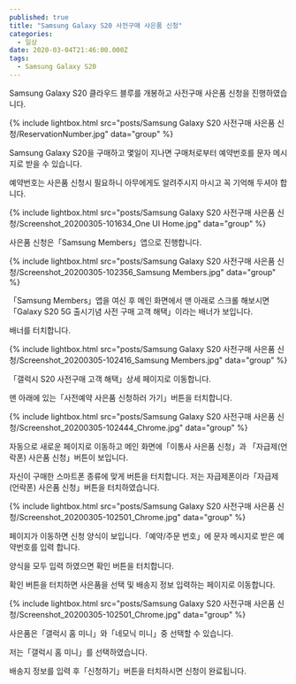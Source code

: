 ```yaml
---
published: true
title: "Samsung Galaxy S20 사전구매 사은품 신청"
categories:
  - 일상
date: 2020-03-04T21:46:00.000Z
tags:
  - Samsung Galaxy S20
---
```


Samsung Galaxy S20 클라우드 블루를 개봉하고 사전구매 사은품 신청을 진행하였습니다.

{% include lightbox.html src="posts/Samsung Galaxy S20 사전구매 사은품 신청/ReservationNumber.jpg" data="group" %}

Samsung Galaxy S20을 구매하고 몇일이 지나면 구매처로부터 예약번호를 문자 메시지로 받을 수 있습니다.

예약번호는 사은품 신청시 필요하니 아무에게도 알려주시지 마시고 꼭 기억해 두셔야 합니다.

{% include lightbox.html src="posts/Samsung Galaxy S20 사전구매 사은품 신청/Screenshot_20200305-101634_One UI Home.jpg" data="group" %}

사은품 신청은「Samsung Members」앱으로 진행합니다.

{% include lightbox.html src="posts/Samsung Galaxy S20 사전구매 사은품 신청/Screenshot_20200305-102356_Samsung Members.jpg" data="group" %}

「Samsung Members」앱을 여신 후 메인 화면에서 맨 아래로 스크롤 해보시면「Galaxy S20 5G 출시기념 사전 구매 고객 해택」이라는 배너가 보입니다.

배너를 터치합니다.

{% include lightbox.html src="posts/Samsung Galaxy S20 사전구매 사은품 신청/Screenshot_20200305-102416_Samsung Members.jpg" data="group" %}

「갤럭시 S20 사전구매 고객 해택」상세 페이지로 이동합니다.

맨 아래에 있는「사전예약 사은품 신청하러 가기」버튼을 터치합니다.

{% include lightbox.html src="posts/Samsung Galaxy S20 사전구매 사은품 신청/Screenshot_20200305-102444_Chrome.jpg" data="group" %}

자동으로 새로운 페이지로 이동하고 메인 화면에「이통사 사은품 신청」과 「자급제(언락폰) 사은품 신청」버튼이 보입니다.

자신이 구매한 스마트폰 종류에 맞게 버튼을 터치합니다. 저는 자급제폰이라「자급제(언락폰) 사은품 신청」버튼을 터치하였습니다.

{% include lightbox.html src="posts/Samsung Galaxy S20 사전구매 사은품 신청/Screenshot_20200305-102501_Chrome.jpg" data="group" %}

페이지가 이동하면 신청 양식이 보입니다.「예약/주문 번호」에 문자 메시지로 받은 예약번호를 입력 합니다.

양식을 모두 입력 하였으면 확인 버튼을 터치합니다.

확인 버튼을 터치하면 사은품을 선택 및 배송지 정보 입력하는 페이지로 이동합니다.

{% include lightbox.html src="posts/Samsung Galaxy S20 사전구매 사은품 신청/Screenshot_20200305-102501_Chrome.jpg" data="group" %}

사은품은「갤럭시 홈 미니」와「네모닉 미니」중 선택할 수 있습니다.

저는「갤럭시 홈 미니」를 선택하였습니다.

배송지 정보를 입력 후「신청하기」버튼을 터치하시면 신청이 완료됩니다.

[Samsung Galaxy S20을 개봉]: <https://webgori.github.io/%EC%9D%BC%EC%83%81/2020/02/28/Galaxy-S20-%ED%81%B4%EB%9D%BC%EC%9A%B0%EB%93%9C-%EB%B8%94%EB%A3%A8-%EA%B0%9C%EB%B4%89%EA%B8%B0.html>